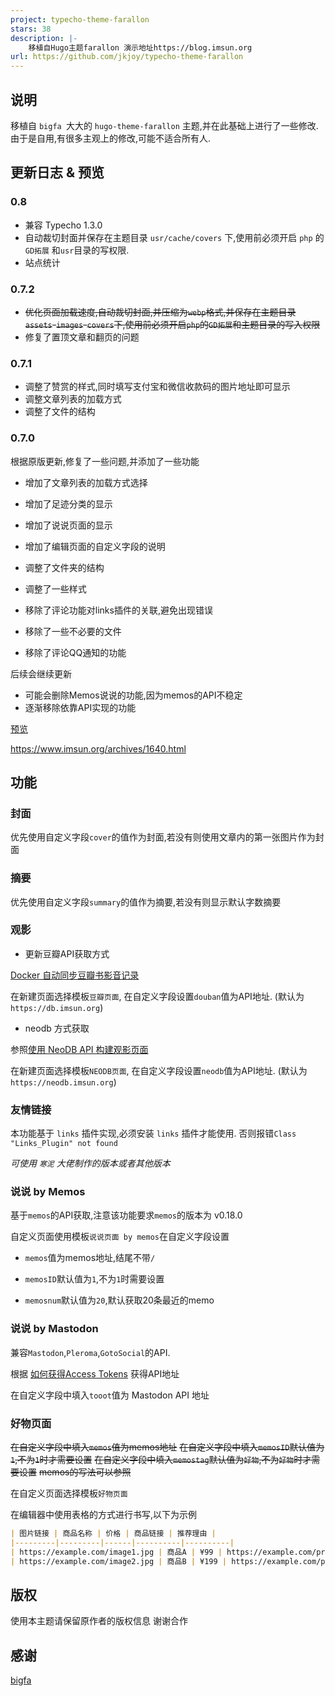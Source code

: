 ```yaml
---
project: typecho-theme-farallon
stars: 38
description: |-
    移植自Hugo主题farallon 演示地址https://blog.imsun.org
url: https://github.com/jkjoy/typecho-theme-farallon
---
```



## 说明

移植自 `bigfa `大大的 `hugo-theme-farallon` 主题,并在此基础上进行了一些修改.
由于是自用,有很多主观上的修改,可能不适合所有人.


## 更新日志 & 预览

### 0.8

- 兼容 Typecho 1.3.0 
- 自动裁切封面并保存在主题目录 `usr/cache/covers` 下,使用前必须开启 `php` 的 `GD拓展` 和`usr`目录的写权限.
- 站点统计

### 0.7.2

- ~~优化页面加载速度,自动裁切封面,并压缩为`webp`格式,并保存在主题目录`assets`-`images`-`covers`下,使用前必须开启`php`的`GD拓展`和主题目录的写入权限~~
- 修复了置顶文章和翻页的问题

### 0.7.1

- 调整了赞赏的样式,同时填写支付宝和微信收款码的图片地址即可显示
- 调整文章列表的加载方式
- 调整了文件的结构

### 0.7.0

根据原版更新,修复了一些问题,并添加了一些功能

- 增加了文章列表的加载方式选择
- 增加了足迹分类的显示
- 增加了说说页面的显示
- 增加了编辑页面的自定义字段的说明

- 调整了文件夹的结构
- 调整了一些样式

- 移除了评论功能对links插件的关联,避免出现错误
- 移除了一些不必要的文件
- 移除了评论QQ通知的功能


 后续会继续更新


- 可能会删除Memos说说的功能,因为memos的API不稳定
- 逐渐移除依靠API实现的功能



[预览](https://blog.imsun.org/)

https://www.imsun.org/archives/1640.html

## 功能

### 封面

优先使用自定义字段`cover`的值作为封面,若没有则使用文章内的第一张图片作为封面

### 摘要

优先使用自定义字段`summary`的值作为摘要,若没有则显示默认字数摘要

### 观影

- 更新豆瓣API获取方式

[Docker 自动同步豆瓣书影音记录](https://fatesinger.com/103483)

在新建页面选择模板`豆瓣页面`, 在自定义字段设置`douban`值为API地址. (默认为`https://db.imsun.org`)

- neodb 方式获取

参照[使用 NeoDB API 构建观影页面](https://www.imsun.org/archives/1688.html)

在新建页面选择模板`NEODB页面`, 在自定义字段设置`neodb`值为API地址. (默认为`https://neodb.imsun.org`)

### 友情链接

本功能基于 `links` 插件实现,必须安装 `links` 插件才能使用.
否则报错`Class "Links_Plugin" not found`

*可使用 `寒泥` 大佬制作的版本或者其他版本*

### 说说 by Memos

基于`memos`的API获取,注意该功能要求`memos`的版本为 v0.18.0

自定义页面使用模板`说说页面 by memos`在自定义字段设置 

- `memos`值为memos地址,结尾不带`/`

- `memosID`默认值为`1`,不为`1`时需要设置

- `memosnum`默认值为`20`,默认获取20条最近的memo

### 说说 by Mastodon

兼容`Mastodon`,`Pleroma`,`GotoSocial`的API.

根据 [如何获得Access Tokens](https://www.imsun.org/archives/1643.html)
获得API地址

在自定义字段中填入`tooot`值为 Mastodon API 地址

### 好物页面

~~在自定义字段中填入`memos`值为memos地址~~
~~在自定义字段中填入`memosID`默认值为`1`,不为`1`时才需要设置~~
~~在自定义字段中填入`memostag`默认值为`好物`,不为`好物`时才需要设置~~
~~memos的写法可以参照~~

在自定义页面选择模板`好物页面`

在编辑器中使用表格的方式进行书写,以下为示例
```markdown
| 图片链接 | 商品名称 | 价格 | 商品链接 | 推荐理由 |
|---------|---------|------|----------|----------|
| https://example.com/image1.jpg | 商品A | ¥99 | https://example.com/product1 | 这是一个很好的产品 |
| https://example.com/image2.jpg | 商品B | ¥199 | https://example.com/product2 | 非常推荐购买 |
```


## 版权

使用本主题请保留原作者的版权信息 谢谢合作

## 感谢

[bigfa](https://github.com/bigfa/hugo-theme-farallon)
